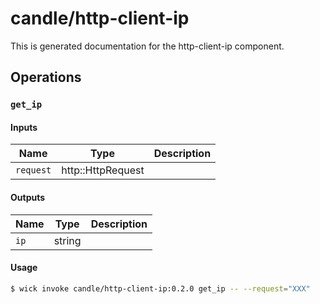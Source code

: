 # candle/http-client-ip

This is generated documentation for the http-client-ip component.


## Operations

### `get_ip`

#### Inputs

| Name | Type | Description |
| ---- | ---- | ----------- |
| `request` | http::HttpRequest |  |


#### Outputs

| Name | Type | Description |
| ---- | ---- | ----------- |
| `ip` | string |  |

#### Usage

```bash
$ wick invoke candle/http-client-ip:0.2.0 get_ip -- --request="XXX"
```

